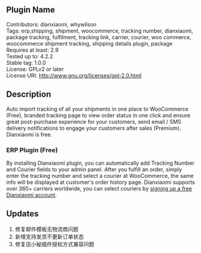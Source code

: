 ## Plugin Name  
Contributors: dianxiaomi, whywilson  
Tags: erp,shipping, shipment, woocommerce, tracking number, dianxiaomi, package tracking, fulfilment, tracking link, carrier, courier, woo commerce, woocommerce shipment tracking, shipping details plugin, package  
Requires at least: 2.9  
Tested up to: 4.2.2  
Stable tag: 1.0.0  
License: GPLv2 or later  
License URI: http://www.gnu.org/licenses/gpl-2.0.html  

## Description 

Auto import tracking of all your shipments in one place to WooCommerce (Free), branded tracking page to view order status in one click and ensure great post-purchase experience for your customers, send email / SMS delivery notifications to engage your customers after sales (Premium).
Dianxiaomi is free.


### ERP Plugin (Free)
By installing Dianxiaomi plugin, you can automatically add Tracking Number and Courier fields to your admin panel. After you fulfill an order, simply enter the tracking number and select a courier at WooCommerce, the same info will be displayed at customer's order history page. Dianxiaomi supports over 360+ carriers worldwide, you can select couriers by [signing up a free Dianxiaomi account](https://www.dianxiaomi.com/).

## Updates
1. 修复邮件模板无物流商问题  
2. 新增支持发货不更新订单状态  
3. 修复店小秘插件授权方式兼容问题